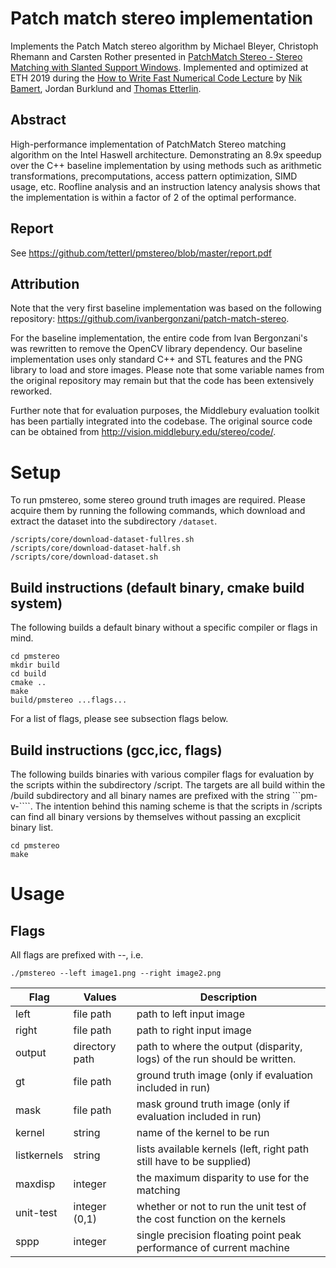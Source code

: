 # Patch match stereo implementation

Implements the Patch Match stereo algorithm by Michael Bleyer, Christoph Rhemann and Carsten Rother presented in [PatchMatch Stereo - Stereo Matching with Slanted Support Windows](https://microsoft.com/en-us/research/wp-content/uploads/2011/01/PatchMatchStereo_BMVC2011_6MB.pdf). Implemented and optimized at ETH 2019 during the [How to Write Fast Numerical Code Lecture](https://acl.inf.ethz.ch/teaching/fastcode/2019/) by [Nik Bamert](github.com/bamert), Jordan Burklund and [Thomas Etterlin](github.com/tetterl).

## Abstract

High-performance implementation of PatchMatch Stereo matching algorithm on the Intel Haswell architecture. Demonstrating an 8.9x speedup over the C++ baseline implementation by using methods such as arithmetic transformations, precomputations, access pattern optimization, SIMD usage, etc.
Roofline analysis and an instruction latency analysis shows that the implementation is within a factor of 2 of the optimal performance.

## Report

See https://github.com/tetterl/pmstereo/blob/master/report.pdf

## Attribution 
Note that the very first baseline implementation was based on the following repository: https://github.com/ivanbergonzani/patch-match-stereo.

For the baseline implementation, the entire code from Ivan Bergonzani's was rewritten to remove the OpenCV library dependency.
Our baseline implementation uses only standard C++ and STL features and the PNG library to load and store images.
Please note that some variable names from the original repository may remain but that the code has been extensively reworked.

Further note that for evaluation purposes, the Middlebury evaluation toolkit has been partially integrated into the codebase. The original
source code can be obtained from http://vision.middlebury.edu/stereo/code/. 


# Setup
To run pmstereo, some stereo ground truth images are required. Please acquire them by running the following commands,
which download and extract the dataset into the subdirectory ```/dataset```.

```
/scripts/core/download-dataset-fullres.sh 
/scripts/core/download-dataset-half.sh 
/scripts/core/download-dataset.sh 
```

## Build instructions (default binary, cmake build system)
The following builds a default binary without a specific compiler or flags in mind.

```
cd pmstereo
mkdir build
cd build
cmake ..
make
build/pmstereo ...flags... 
```
For a list of flags, please see subsection flags below.

## Build instructions (gcc,icc, flags)
The following builds binaries with various compiler flags for evaluation by the scripts within the subdirectory /script.
The targets are all build within the /build subdirectory and all binary names are prefixed with the string ```pm-v-````.
The intention behind this naming scheme is that the scripts in /scripts can find all binary versions by themselves without
passing an excplicit binary list.

```
cd pmstereo
make

```

# Usage 

## Flags 
All flags are prefixed with --, i.e. 

```
./pmstereo --left image1.png --right image2.png 
```

| Flag        | Values          | Description                                                               |
|-------------|-----------------|---------------------------------------------------------------------------|
| left        | file  path      | path to left input image                                                  |
| right       | file path       | path to right input image                                                 |
| output      | directory path  | path to where the output (disparity, logs) of the run should be written.  |
| gt          | file path       | ground truth image (only if evaluation included in run)                   |
| mask        | file path       | mask ground truth image (only if evaluation included in run)              |
| kernel      | string          | name of the kernel to be run                                              |
| listkernels | string          | lists available kernels (left, right path still have to be supplied)      |
| maxdisp     | integer         | the maximum disparity to use for the matching                             |
| unit-test   | integer (0,1)   | whether or not to run the unit test of the cost function on the kernels   |
| sppp        | integer         | single precision floating point peak performance of current machine       |


